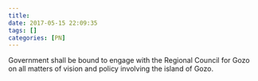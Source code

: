 ```yaml
---
title:
date: 2017-05-15 22:09:35
tags: []
categories: [PN]
---
```


Government shall be bound to engage with the Regional Council for Gozo on all matters of vision and policy involving the island of Gozo.